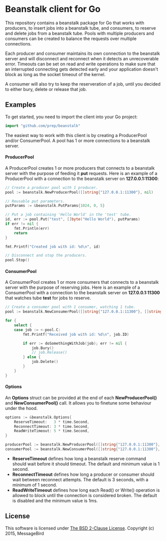 Beanstalk client for Go
=======================
This repository contains a beanstalk package for Go that works with producers, to insert jobs into a beanstalk tube, and consumers, to reserve and delete jobs from a beanstalk tube. Pools with multiple producers and consumers can be created to balance the requests over multiple connections.

Each producer and consumer maintains its own connection to the beanstalk server and will disconnect and reconnect when it detects an unrecoverable error. Timeouts can be set on read and write operations to make sure that an interrupted connecting gets detected early and your application doesn't block as long as the socket timeout of the kernel.

A consumer will also try to keep the reserveration of a job, until you decided to either bury, delete or release that job.

Examples
--------
To get started, you need to import the client into your Go project:

```go
import "github.com/prep/beanstalk"
```

The easiest way to work with this client is by creating a ProducerPool and/or ConsumerPool. A pool has 1 or more connections to a beanstalk server.

#### ProducerPool
A ProducerPool creates 1 or more producers that connects to a beanstalk server with the purpose of feeding it **put** requests. Here is an example of a ProducerPool with a connection to the beanstalk server on **127.0.0.1:11300**:

```go
// Create a producer pool with 1 producer.
pool := beanstalk.NewProducerPool([]string{"127.0.0.1:11300"}, nil)

// Reusable put parameters.
putParams := &beanstalk.PutParams{1024, 0, 5}

// Put a job containing 'Hello World' in the 'test' tube.
id, err := pool.Put("test", []byte("Hello World"), putParams)
if err != nil {
    fmt.Println(err)
    return
}

fmt.Printf("Created job with id: %d\n", id)

// Disconnect and stop the producers.
pool.Stop()
```

#### ConsumerPool
A ConsumerPool creates 1 or more consumers that connects to a beanstalk server with the purpose of reserving jobs. Here is an example of a ConsumerPool with a connection to the beanstalk server on **127.0.0.1:11300** that watches tube **test** for jobs to reserve.

```go
// Create a consumer pool with 1 consumer, watching 1 tube.
pool := beanstalk.NewConsumerPool([]string{"127.0.0.1:11300"}, []string{"test"}, nil)

for {
    select {
    case job := <-pool.C:
        fmt.Printf("Received job with id: %d\n", job.ID)

        if err := doSomethingWithJob(job); err != nil {
            job.Bury()
            // job.Release()
        } else {
            job.Delete()
        }
    }
}
```

#### Options
An **Options** struct can be provided at the end of each **NewProducerPool()** and **NewConsumerPool()** call. It allows you to finetune some behaviour under the hood.

```go
options := &beanstalk.Options{
    ReserveTimeout:   3 * time.Second,
    ReconnectTimeout: 3 * time.Second,
    ReadWriteTimeout: 5 * time.Second,
}

producerPool := beanstalk.NewProducerPool([]string{"127.0.0.1:11300"}, options)
consumerPool := beanstalk.NewConsumerPool([]string{"127.0.0.1:11300"}, []string{"test"}, options)
```

* **ReserveTimeout** defines how long a beanstalk reserve command should wait before it should timeout. The default and minimum value is 1 second.
* **ReconnectTimeout** defines how long a producer or consumer should wait between reconnect attempts. The default is 3 seconds, with a minimum of 1 second.
* **ReadWriteTimeout** defines how long each Read() or Write() operation is allowed to block until the connection is considered broken. The default is disabled and the minimum value is 1ms.

License
-------
This software is licensed under [The BSD 2-Clause License](http://opensource.org/licenses/BSD-2-Clause). Copyright (c) 2015, MessageBird
